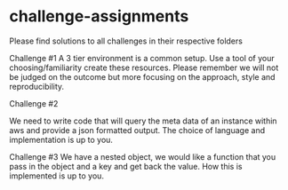 # challenge-assignments
Please find solutions to all challenges in their respective folders

Challenge #1
A 3 tier environment is a common setup. Use a tool of your choosing/familiarity create these resources. Please remember we will not be judged on the outcome but more focusing on the approach, style and reproducibility.

 
Challenge #2

We need to write code that will query the meta data of an instance within aws and provide a json formatted output. The choice of language and implementation is up to you.

Challenge #3
We have a nested object, we would like a function that you pass in the object and a key and get back the value. How this is implemented is up to you.